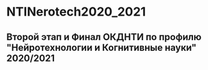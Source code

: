 # NTINerotech2020_2021
## Второй этап и Финал ОКДНТИ по профилю "Нейротехнологии и Когнитивные науки" 2020/2021
